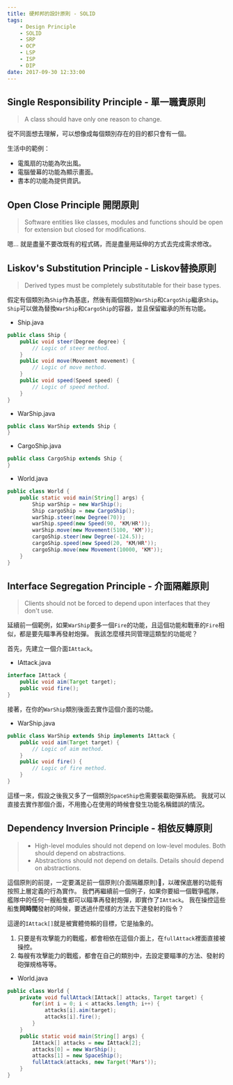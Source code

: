 ```yaml
---
title: 硬邦邦的設計原則 - SOLID
tags: 
    - Design Principle
    - SOLID
    - SRP
    - OCP
    - LSP
    - ISP
    - DIP
date: 2017-09-30 12:33:00
---
```


## Single Responsibility Principle - 單一職責原則
> A class should have only one reason to change.

從不同面想去理解，可以想像成每個類別存在的目的都只會有一個。

生活中的範例：
- 電風扇的功能為吹出風。
- 電腦螢幕的功能為顯示畫面。
- 書本的功能為提供資訊。

## Open Close Principle 開閉原則
> Software entities like classes, modules and functions should be open for extension but closed for modifications.

嗯... 就是盡量不要改既有的程式碼，而是盡量用延伸的方式去完成需求修改。

## Liskov's Substitution Principle - Liskov替換原則
> Derived types must be completely substitutable for their base types.

假定有個類別為`Ship`作為基底，然後有兩個類別`WarShip`和`CargoShip`繼承`Ship`。 `Ship`可以做為替換`WarShip`和`CargoShip`的容器，並且保留繼承的所有功能。

- Ship.java
``` Java
public class Ship {
    public void steer(Degree degree) {
        // Logic of steer method.
    }
    public void move(Movement movement) {
        // Logic of move method.
    }
    public void speed(Speed speed) {
        // Logic of speed method.
    }
}
```

- WarShip.java
``` Java
public class WarShip extends Ship {
}
```

- CargoShip.java
``` Java
public class CargoShip extends Ship {
}
```

- World.java
``` Java
public class World {
    public static void main(String[] args) {
        Ship warShip = new WarShip();
        Ship cargoShip = new CargoShip();
        warShip.steer(new Degree(70));
        warShip.speed(new Speed(90, 'KM/HR'));
        warShip.move(new Movement(5100, 'KM'));
        cargoShip.steer(new Degree(-124.5));
        cargoShip.speed(new Speed(20, 'KM/HR'));
        cargoShip.move(new Movement(10000, 'KM'));
    }
}
```

## Interface Segregation Principle - 介面隔離原則
> Clients should not be forced to depend upon interfaces that they don't use.

延續前一個範例，如果`WarShip`要多一個`Fire`的功能，且這個功能和戰車的`Fire`相似，都是要先瞄準再發射炮彈。 我該怎麼樣共同管理這類型的功能呢？

首先，先建立一個介面`IAttack`。
- IAttack.java
``` Java
interface IAttack {
    public void aim(Target target);
    public void fire();
}
```

接著，在你的`WarShip`類別後面去實作這個介面的功能。
- WarShip.java
``` Java
public class WarShip extends Ship implements IAttack {
    public void aim(Target target) {
        // Logic of aim method.
    }
    public void fire() {
        // Logic of fire method.
    }
}
```

這樣一來，假設之後我又多了一個類別`SpaceShip`也需要裝載砲彈系統。 我就可以直接去實作那個介面，不用擔心在使用的時候會發生功能名稱錯誤的情況。


## Dependency Inversion Principle - 相依反轉原則
> - High-level modules should not depend on low-level modules. Both should depend on abstractions.
> - Abstractions should not depend on details. Details should depend on abstractions.

這個原則的前提，一定要滿足前一個原則(介面隔離原則)，以確保底層的功能有按照上層定義的行為實作。
我們再繼續前一個例子，如果你要組一個戰爭艦隊，艦隊中的任何一艘船隻都可以瞄準再發射炮彈，即實作了`IAttack`。 我在操控這些船隻**同時間**發射的時候，要透過什麼樣的方法去下達發射的指令？

這邊的`IAttack[]`就是被實體倚賴的目標，它是抽象的。 
1. 只要是有攻擊能力的戰艦，都會相依在這個介面上，在`fullAttack`裡面直接被操控。
2. 每艘有攻擊能力的戰艦，都會在自己的類別中，去設定要瞄準的方法、發射的砲彈規格等等。

- World.java
``` Java
public class World {
    private void fullAttack(IAttack[] attacks, Target target) {
        for(int i = 0; i < attacks.length; i++) {
            attacks[i].aim(target);
            attacks[i].fire();
        }
    }
    public static void main(String[] args) {
        IAttack[] attacks = new IAttack[2];
        attacks[0] = new WarShip();
        attacks[1] = new SpaceShip();
        fullAttack(attacks, new Target('Mars'));
    }
}
```